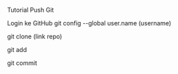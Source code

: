 Tutorial Push Git

Login ke GitHub
git config --global user.name (username)

git clone (link repo)

git add

git commit